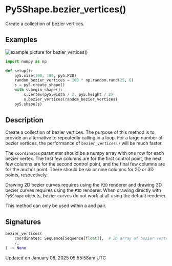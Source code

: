 # Py5Shape.bezier_vertices()

Create a collection of bezier vertices.

## Examples

<div class="example-table">

<div class="example-row"><div class="example-cell-image">

![example picture for bezier_vertices()](/images/reference/Py5Shape_bezier_vertices_0.png)

</div><div class="example-cell-code">

```python
import numpy as np

def setup():
    py5.size(100, 100, py5.P2D)
    random_bezier_vertices = 100 * np.random.rand(25, 6)
    s = py5.create_shape()
    with s.begin_shape():
        s.vertex(py5.width / 2, py5.height / 2)
        s.bezier_vertices(random_bezier_vertices)
    py5.shape(s)
```

</div></div>

</div>

## Description

Create a collection of bezier vertices. The purpose of this method is to provide an alternative to repeatedly calling [](py5shape_bezier_vertex) in a loop. For a large number of bezier vertices, the performance of `bezier_vertices()` will be much faster.

The `coordinates` parameter should be a numpy array with one row for each bezier vertex. The first few columns are for the first control point, the next few columns are for the second control point, and the final few columns are for the anchor point. There should be six or nine columns for 2D or 3D points, respectively.

Drawing 2D bezier curves requires using the `P2D` renderer and drawing 3D bezier curves requires using the `P3D` renderer. When drawing directly with `Py5Shape` objects, bezier curves do not work at all using the default renderer.

This method can only be used within a [](py5shape_begin_shape) and [](py5shape_end_shape) pair.

## Signatures

```python
bezier_vertices(
    coordinates: Sequence[Sequence[float]],  # 2D array of bezier vertex coordinates with 6 or 9 columns for 2D or 3D points, respectively
    /,
) -> None
```

Updated on January 08, 2025 05:55:58am UTC
